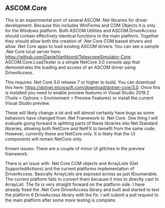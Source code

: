 ## ASCOM.Core

This is an experimental port of several ASCOM .Net libraries for driver development. Because this includes WinForms and COM Objects it is only for the Windows platform. Both ASCOM.Utilities and ASCOM.DriverAccess should contain effectively identical functions to the main platform. Together they should allow both the creation of .Net Core COM based drivers and allow .Net Core apps to load existing ASCOM drivers. You can see a sample .Net Core local server here: https://github.com/DanielVanNoord/TelescopeSimulator-Core. ASCOM.Core.LoadTester is a simple NetCore 3.0 console app that demonstrates the loading and access of an ASCOM driver using DriverAccess.

This requires .Net Core 3.0 release 7 or higher to build. You can download this here: https://dotnet.microsoft.com/download/dotnet-core/3.0. Once this is installed you need to enable preview features in Visual Studio 2019.2 (Tools > Options > Environment > Preview Features) or install the current Visual Studio preview.

These will likely change a lot and will almost certainly have bugs as some behaviors have changed from .Net Framework to .Net Core. One thing I will evaluate going forward is splitting parts of these libraries into Net Standard libraries, allowing both NetCore and NetFX to benefit from the same code. However, currently these are NetCore only. It is likely that the UI components will remain NetCore only.

Known issues:
There are a couple of minor UI glitches in the preview framework.

There is an issue with .Net Core COM objects and ArrayLists (Get SupportedActions) and the current platforms implementation of DriverAccess. Basically ArrayLists are exposed across as just IEnumerable. The current platform fails to convert them because it tries to directly cast to ArrayList. The fix is very straight forward on the platform side. I have already fixed the .Net Core DriverAccess library and built and started to test the platform 6 DriveAccess library with the fix. I will submit a pull request to the main platform after some more testing is complete.